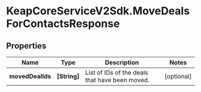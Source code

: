# KeapCoreServiceV2Sdk.MoveDealsForContactsResponse

## Properties

Name | Type | Description | Notes
------------ | ------------- | ------------- | -------------
**movedDealIds** | **[String]** | List of IDs of the deals that have been moved. | [optional] 


